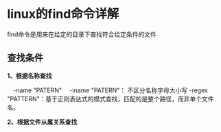 #  linux的find命令详解
find命令是用来在给定的目录下查找符合给定条件的文件

## 查找条件
**1、根据名称查找**

　-name "PATERN"
　-iname "PATERN"： 不区分名称字母大小写
  -regex "PATTERN"：基于正则表达式的模式查找，匹配的是整个路径，而非单个文件名。


**2、根据文件从属关系查找**
